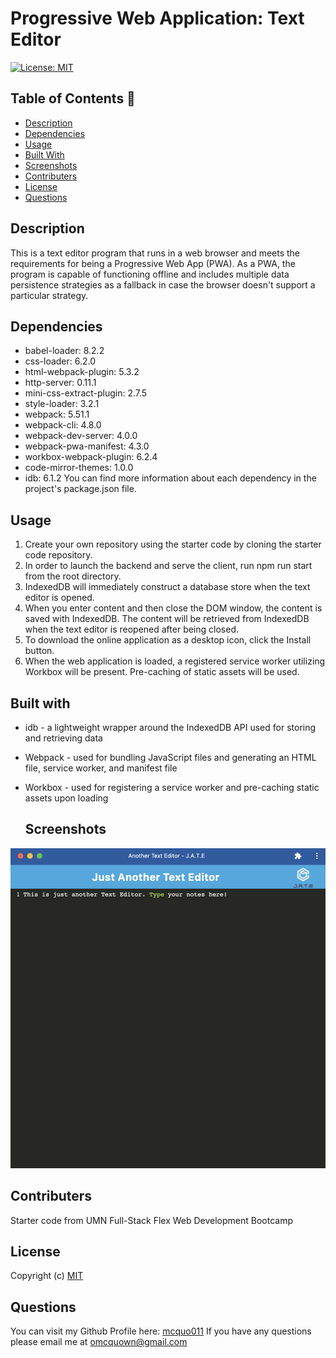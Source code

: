 # Progressive Web Application: Text Editor
  [![License: MIT](https://img.shields.io/badge/License-MIT-yellow.svg)](https://opensource.org/licenses/MIT)

 ## Table of Contents 📑

  * [Description](#description)
  * [Dependencies](#dependencies)
  * [Usage](#usage)
  * [Built With](#built-with)
  * [Screenshots](#screenshots)
  * [Contributers](#contributers)
  * [License](#license)
  * [Questions](#questions)

## Description 

This is a text editor program that runs in a web browser and meets the requirements for being a Progressive Web App (PWA). As a PWA, the program is capable of functioning offline and includes multiple data persistence strategies as a fallback in case the browser doesn't support a particular strategy.

## Dependencies  

* babel-loader: 8.2.2
* css-loader: 6.2.0
* html-webpack-plugin: 5.3.2
* http-server: 0.11.1
* mini-css-extract-plugin: 2.7.5
* style-loader: 3.2.1
* webpack: 5.51.1
* webpack-cli: 4.8.0
* webpack-dev-server: 4.0.0
* webpack-pwa-manifest: 4.3.0
* workbox-webpack-plugin: 6.2.4
* code-mirror-themes: 1.0.0
* idb: 6.1.2
You can find more information about each dependency in the project's package.json file.

 ## Usage 

  1. Create your own repository using the starter code by cloning the starter code repository. 
  2. In order to launch the backend and serve the client, run npm run start from the root directory.
  3. IndexedDB will immediately construct a database store when the text editor is opened.
  4. When you enter content and then close the DOM window, the content is saved with IndexedDB.
  The content will be retrieved from IndexedDB when the text editor is reopened after being closed.
  5. To download the online application as a desktop icon, click the Install button.
  6. When the web application is loaded, a registered service worker utilizing Workbox will be present.
  Pre-caching of static assets will be used.

  ## Built with

* idb - a lightweight wrapper around the IndexedDB API used for storing and retrieving data
* Webpack - used for bundling JavaScript files and generating an HTML file, service worker, and manifest file
* Workbox - used for registering a service worker and pre-caching static assets upon loading

  ## Screenshots

![Alt Text](./client/src/images/Screen%20Shot%202023-04-30%20at%205.44.39%20PM.png?raw=true)

  ## Contributers 

  Starter code from UMN Full-Stack Flex Web Development Bootcamp

  ## License 
  
  Copyright (c)
  [MIT](https://opensource.org/licenses/MIT)

  ## Questions 

  You can visit my Github Profile here: [mcquo011](https://github.com/mcquo011/) 
  If you have any questions please email me at omcquown@gmail.com
  